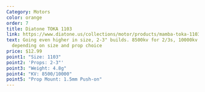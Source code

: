 ```yaml
---
Category: Motors
color: orange
order: 7
title: Diatone TOKA 1103
link: https://www.diatone.us/collections/motor/products/mamba-toka-1103-8500kv-10000kv-racing-motor
text: Going even higher in size, 2-3" builds. 8500kv for 2/3s, 10000kv for 1/2s
  depending on size and prop choice
price: $12.99
point1: "Size: 1103"
point2: 'Props: 2-3"'
point3: "Weight: 4.8g"
point4: "KV: 8500/10000"
point5: "Prop Mount: 1.5mm Push-on"
---
```

